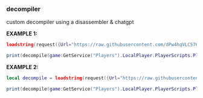 ### decompiler

custom decompiler using a disassembler & chatgpt

**EXAMPLE 1:**
```lua
loadstring(request({Url="https://raw.githubusercontent.com/dPw4hqVLC576BrasAT3DKJzp/decompiler/main/decompile.lua",Method="GET"}).Body)();

print(decompile(game:GetService("Players").LocalPlayer.PlayerScripts.PlayerScriptsLoader));
```
**EXAMPLE 2:**
```lua
local decompile = loadstring(request({Url="https://raw.githubusercontent.com/dPw4hqVLC576BrasAT3DKJzp/decompiler/main/decompile.lua",Method="GET"}).Body)();

print(decompile(game:GetService("Players").LocalPlayer.PlayerScripts.PlayerScriptsLoader));
```
